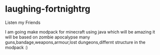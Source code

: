 # laughing-fortnightrg
Listen my Friends

I am going make modpack for minecraft using java
which will be amazing it will be based on zombie apocalypse
many guns,bandage,weapons,armour,lost dungeons,differnt structure in the modpack
:)
